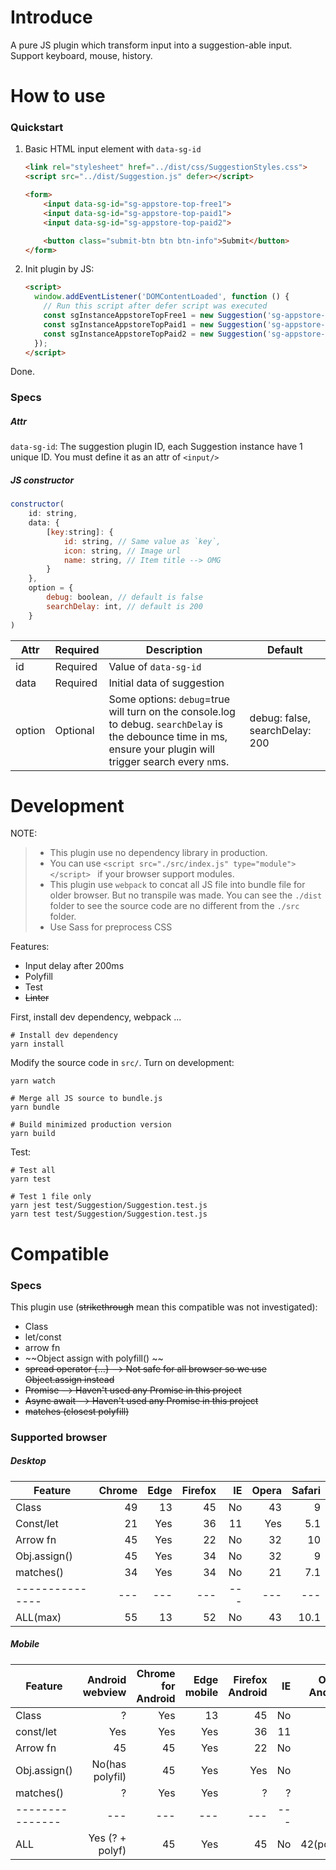 # Introduce
A pure JS plugin which transform input into a suggestion-able input.
Support keyboard, mouse, history.

# How to use
### Quickstart

1. Basic HTML input element with `data-sg-id`
    ```html
    <link rel="stylesheet" href="../dist/css/SuggestionStyles.css">
    <script src="../dist/Suggestion.js" defer></script>

    <form>
        <input data-sg-id="sg-appstore-top-free1">
        <input data-sg-id="sg-appstore-top-paid1">
        <input data-sg-id="sg-appstore-top-paid2">

        <button class="submit-btn btn btn-info">Submit</button>
    </form>
    ```

2. Init plugin by JS:

    ```html
    <script>
      window.addEventListener('DOMContentLoaded', function () {
        // Run this script after defer script was executed
        const sgInstanceAppstoreTopFree1 = new Suggestion('sg-appstore-top-free1');
        const sgInstanceAppstoreTopPaid1 = new Suggestion('sg-appstore-top-paid1');
        const sgInstanceAppstoreTopPaid2 = new Suggestion('sg-appstore-top-paid2');
      });
    </script>
    ```
Done.

### Specs
##### Attr
`data-sg-id`: The suggestion plugin ID, each Suggestion instance have 1 unique ID. You must define it as an attr of `<input/>`

##### JS constructor
```js
constructor(
    id: string,
    data: {
        [key:string]: {
            id: string, // Same value as `key`,
            icon: string, // Image url
            name: string, // Item title --> OMG
        }
    },
    option = {
        debug: boolean, // default is false
        searchDelay: int, // default is 200
    }
)
```
| Attr			| Required	| Description	| Default |
| ------------- |-------	|  ----			|   ----- |
| id			| Required	| Value of `data-sg-id`	     | |
| data			| Required	| Initial data of suggestion | |
| option		| Optional	| Some options: `debug`=true will turn on the console.log to debug. `searchDelay` is the debounce time in ms, ensure your plugin will trigger search every `n`ms. |debug: false, searchDelay: 200|


# Development

NOTE:
> * This plugin use no dependency library in production.
> * You can use `<script src="./src/index.js" type="module"></script> ` if your browser support modules.
> * This plugin use `webpack` to concat all JS file into bundle file for older browser. But no transpile was made. You can see the `./dist` folder to see the source code are no different from the `./src` folder.
> * Use Sass for preprocess CSS


Features:

* Input delay after 200ms
* Polyfill
* Test
* ~~Linter~~

First, install dev dependency, webpack ...
```
# Install dev dependency
yarn install
```

Modify the source code in `src/`.
Turn on development:
```
yarn watch
```

```
# Merge all JS source to bundle.js
yarn bundle

# Build minimized production version
yarn build
```

Test:
```
# Test all
yarn test

# Test 1 file only
yarn jest test/Suggestion/Suggestion.test.js
yarn test test/Suggestion/Suggestion.test.js
```


# Compatible
### Specs
This plugin use (~~strikethrough~~ mean this compatible was not investigated):

* Class
* let/const
* arrow fn
* ~~Object assign with polyfill() ~~
* ~~spread operator {…} --> Not safe for all browser so we use Object.assign instead~~
* ~~Promise  --> Haven't used any Promise in this project~~
* ~~Async await  --> Haven't used any Promise in this project~~
* ~~matches (closest polyfill)~~

### Supported browser
##### Desktop
| Feature       | Chrome | Edge	| Firefox | IE | Opera  | Safari |
| ------------- |-------:| ----:|   -----:| --:|  -----:| -----: |
| Class         |49	     | 13	| 45	  | No | 43		|  9     |
| Const/let		|21		 | Yes	| 36	  | 11 | Yes	|  5.1	 |
| Arrow fn		|45		 | Yes	| 22	  | No | 32		|  10	 |
| Obj.assign()	|45		 | Yes	| 34	  | No | 32		|  9	 |
| matches()		|34		 | Yes	| 34	  | No | 21		|  7.1	 |
|---------------|---     |---   |---      |--- |---     |---     |
| ALL(max)      |55	     | 13	| 52	  | No | 43		|  10.1  |

##### Mobile
| Feature       | Android webview | Chrome for Android |  Edge mobile   |Firefox Android| IE    | Opera Android | iOS Safari |
| ------------- |-------:         | ----:              |   -----:       | --:           | -----:| -----:     |---:           |
| Class         |?	              | Yes	               |13	            | 45			|No		| ?			 |  9			 |
| const/let		|Yes              | Yes	               |Yes	            | 36			|11		| Yes		 |  Yes			 |
| Arrow fn		|45               | 45	               |Yes	            | 22			|No		| 32		 |  10			 |
| Obj.assign()	|No(has polyfil)  | 45	               |Yes	            | Yes			|No		| No		 |  Yes			 |
| matches()		|?  			  | Yes	               |Yes	            | ?				|?		| ?		 	 |  8			 |
|---------------|---|---|---|---|---|---|---|
| ALL           |Yes (? + polyf)  | 45	               |Yes             | 45            |No     | 42(polyfl) |  10		 	 |



